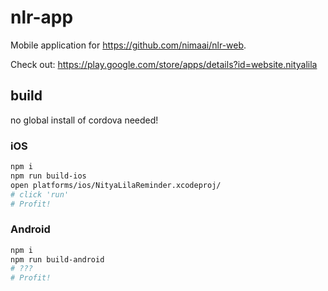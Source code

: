 # nlr-app
Mobile application for https://github.com/nimaai/nlr-web.

Check out: https://play.google.com/store/apps/details?id=website.nityalila

## build

no global install of cordova needed!

### iOS

```sh
npm i
npm run build-ios
open platforms/ios/NityaLilaReminder.xcodeproj/
# click 'run'
# Profit!
```

### Android

```sh
npm i
npm run build-android
# ???
# Profit!
```
